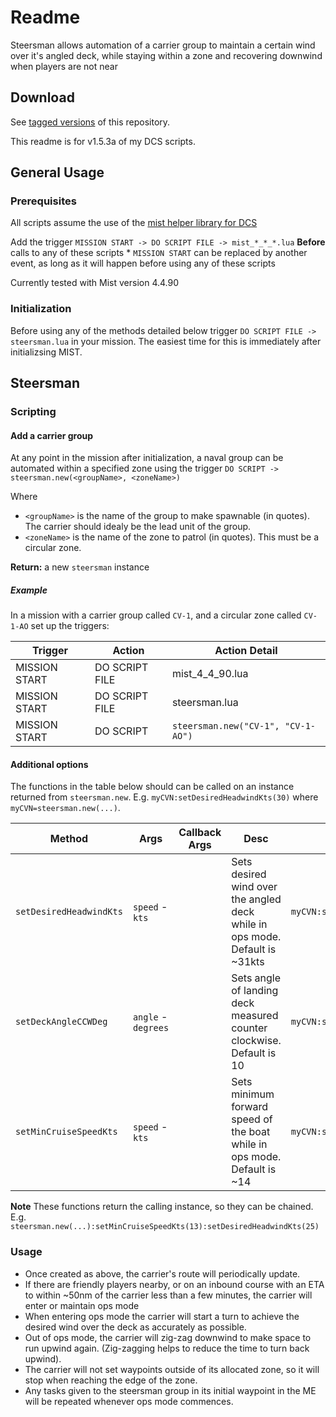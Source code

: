 # Readme

Steersman allows automation of a carrier group to maintain a certain wind over it's angled deck, while staying within a zone and recovering downwind when players are not near

## Download
See [tagged versions](https://github.com/HappyGnome/DCS_Scripts/tags) of this repository. 

This readme is for v1.5.3a of my DCS scripts.

## General Usage

### Prerequisites
All scripts assume the use of the [mist helper library for DCS](https://github.com/mrSkortch/MissionScriptingTools/releases)

Add the trigger `MISSION START -> DO SCRIPT FILE -> mist_*_*_*.lua`
**Before** calls to any of these scripts
\* `MISSION START` can be replaced by another event, as long as it will happen before using any of these scripts

Currently tested with Mist version 4.4.90

### Initialization

Before using any of the methods detailed below trigger `DO SCRIPT FILE -> steersman.lua` in your mission. The easiest time for this is immediately after initializsing MIST.

## Steersman

### Scripting

#### Add a carrier group

At any point in the mission after initialization, a naval group can be automated within a specified zone using the trigger `DO SCRIPT -> steersman.new(<groupName>, <zoneName>)` 

Where
* `<groupName>` is the name of the group to make spawnable (in quotes). The carrier should idealy be the lead unit of the group.
* `<zoneName>` is the name of the zone to patrol (in quotes). This must be a circular zone.

**Return:** a new `steersman` instance

##### Example

In a mission with a carrier group called `CV-1`, and a circular zone called `CV-1-AO` set up the triggers:

|Trigger|Action|Action Detail|
|---|---|---|
|MISSION START|DO SCRIPT FILE|mist_4_4_90.lua|
|MISSION START|DO SCRIPT FILE|steersman.lua|
|MISSION START|DO SCRIPT|`steersman.new("CV-1", "CV-1-AO")`|

#### Additional options

The functions in the table below should can be called on an instance returned from `steersman.new`. E.g. `myCVN:setDesiredHeadwindKts(30)`
where `myCVN=steersman.new(...)`.

|Method|Args|Callback Args|Desc|Example|
|---|---|---|---|---|
|`setDesiredHeadwindKts`|`speed` - `kts`||Sets desired wind over the angled deck while in ops mode. Default is ~31kts|`myCVN:setDesiredHeadwindKts(30)`|
|`setDeckAngleCCWDeg`|`angle` - `degrees`||Sets angle of landing deck measured counter clockwise. Default is 10|`myCVN:setDeckAngleCCWDeg(10)`|
|`setMinCruiseSpeedKts`|`speed` - `kts`||Sets minimum forward speed of the boat while in ops mode. Default is ~14|`myCVN:setMinCruiseSpeedKts(8)`|



**Note** These functions return the calling instance, so they can be chained. E.g. `steersman.new(...):setMinCruiseSpeedKts(13):setDesiredHeadwindKts(25)`	

### Usage
* Once created as above, the carrier's route will periodically update. 
* If there are friendly players nearby, or on an inbound course with an ETA to within ~50nm of the carrier less than a few minutes, the carrier will enter or maintain ops mode
* When entering ops mode the carrier will start a turn to achieve the desired wind over the deck as accurately as possible. 
* Out of ops mode, the carrier will zig-zag downwind to make space to run upwind again. (Zig-zagging helps to reduce the time to turn back upwind).
* The carrier will not set waypoints outside of its allocated zone, so it will stop when reaching the edge of the zone.
* Any tasks given to the steersman group in its initial waypoint in the ME will be repeated whenever ops mode commences.
